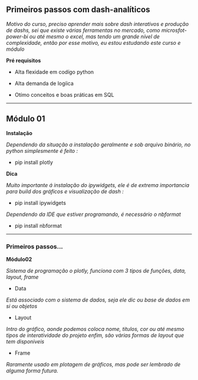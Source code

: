## Primeiros passos com dash-analíticos

*Motivo do curso, preciso aprender mais sobre dash interativos e produção de dashs, sei que existe várias ferramentas no mercado, como microsfot-power-bi ou até mesmo o excel, mas tendo um grande nível de complexidade, então por esse motivo, eu estou estudando este curso e módulo*

**Pré requisitos**

* Alta flexidade em codígo python 

* Alta demanda de logíica 

* Otímo conceitos e boas práticas em SQL 

<hr>

## Módulo 01 
**Instalação**

*Dependendo da situação a instalação geralmente e sob arquivo binário, no python simplesmente é feito :*

* pip install plotly 

**Dica**

*Muito importante á instalação do ipywidgets, ele é de extrema importancia para build dos gráficos e visualização de dash :*

* pip install ipywidgets 

*Dependendo da IDE que estiver programando, é necessário o nbformat*

* pip install nbformat

<hr>

### Primeiros passos...

**Módulo02**

*Sistema de programação o plotly, funciona com 3 tipos de funções, data, layout, frame*


* Data 

*Está associado com o sistema de dados, seja ele dic ou base de dados em si ou objetos*

* Layout 

*Intro do gráfico, aonde podemos coloca nome, titulos, cor ou até mesmo tipos de interatividade do projeto enfim, são várias formas de layout que tem disponiveis*


* Frame 

*Raramente usado em plotagem de gráficos, mas pode ser lembrado de alguma forma futura.*








